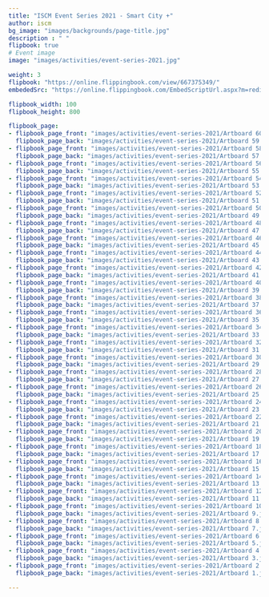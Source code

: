```yaml
---
title: "ISCM Event Series 2021 - Smart City +"
author: iscm
bg_image: "images/backgrounds/page-title.jpg"
description : " "
flipbook: true
# Event image
image: "images/activities/event-series-2021.jpg"

weight: 3
flipbook: "https://online.flippingbook.com/view/667375349/"
embededSrc: "https://online.flippingbook.com/EmbedScriptUrl.aspx?m=redir&hid=667375349"

flipbook_width: 100
flipbook_height: 800

flipbook_page:
- flipbook_page_front: "images/activities/event-series-2021/Artboard 60.jpg"
  flipbook_page_back: "images/activities/event-series-2021/Artboard 59.jpg"
- flipbook_page_front: "images/activities/event-series-2021/Artboard 58.jpg"
  flipbook_page_back: "images/activities/event-series-2021/Artboard 57.jpg"
- flipbook_page_front: "images/activities/event-series-2021/Artboard 56.jpg"
  flipbook_page_back: "images/activities/event-series-2021/Artboard 55.jpg"
- flipbook_page_front: "images/activities/event-series-2021/Artboard 54.jpg"
  flipbook_page_back: "images/activities/event-series-2021/Artboard 53.jpg"
- flipbook_page_front: "images/activities/event-series-2021/Artboard 52.jpg"
  flipbook_page_back: "images/activities/event-series-2021/Artboard 51.jpg"
- flipbook_page_front: "images/activities/event-series-2021/Artboard 50.jpg"
  flipbook_page_back: "images/activities/event-series-2021/Artboard 49.jpg"
- flipbook_page_front: "images/activities/event-series-2021/Artboard 48.jpg"
  flipbook_page_back: "images/activities/event-series-2021/Artboard 47.jpg"
- flipbook_page_front: "images/activities/event-series-2021/Artboard 46.jpg"
  flipbook_page_back: "images/activities/event-series-2021/Artboard 45.jpg"
- flipbook_page_front: "images/activities/event-series-2021/Artboard 44.jpg"
  flipbook_page_back: "images/activities/event-series-2021/Artboard 43.jpg"
- flipbook_page_front: "images/activities/event-series-2021/Artboard 42.jpg"
  flipbook_page_back: "images/activities/event-series-2021/Artboard 41.jpg"
- flipbook_page_front: "images/activities/event-series-2021/Artboard 40.jpg"
  flipbook_page_back: "images/activities/event-series-2021/Artboard 39.jpg"
- flipbook_page_front: "images/activities/event-series-2021/Artboard 38.jpg"
  flipbook_page_back: "images/activities/event-series-2021/Artboard 37.jpg"
- flipbook_page_front: "images/activities/event-series-2021/Artboard 36.jpg"
  flipbook_page_back: "images/activities/event-series-2021/Artboard 35.jpg"
- flipbook_page_front: "images/activities/event-series-2021/Artboard 34.jpg"
  flipbook_page_back: "images/activities/event-series-2021/Artboard 33.jpg"
- flipbook_page_front: "images/activities/event-series-2021/Artboard 32.jpg"
  flipbook_page_back: "images/activities/event-series-2021/Artboard 31.jpg"
- flipbook_page_front: "images/activities/event-series-2021/Artboard 30.jpg"
  flipbook_page_back: "images/activities/event-series-2021/Artboard 29.jpg"
- flipbook_page_front: "images/activities/event-series-2021/Artboard 28.jpg"
  flipbook_page_back: "images/activities/event-series-2021/Artboard 27.jpg"
- flipbook_page_front: "images/activities/event-series-2021/Artboard 26.jpg"
  flipbook_page_back: "images/activities/event-series-2021/Artboard 25.jpg"
- flipbook_page_front: "images/activities/event-series-2021/Artboard 24.jpg"
  flipbook_page_back: "images/activities/event-series-2021/Artboard 23.jpg"
- flipbook_page_front: "images/activities/event-series-2021/Artboard 22.jpg"
  flipbook_page_back: "images/activities/event-series-2021/Artboard 21.jpg"
- flipbook_page_front: "images/activities/event-series-2021/Artboard 20.jpg"
  flipbook_page_back: "images/activities/event-series-2021/Artboard 19.jpg"
- flipbook_page_front: "images/activities/event-series-2021/Artboard 18.jpg"
  flipbook_page_back: "images/activities/event-series-2021/Artboard 17.jpg"
- flipbook_page_front: "images/activities/event-series-2021/Artboard 16.jpg"
  flipbook_page_back: "images/activities/event-series-2021/Artboard 15.jpg"
- flipbook_page_front: "images/activities/event-series-2021/Artboard 14.jpg"
  flipbook_page_back: "images/activities/event-series-2021/Artboard 13.jpg"
- flipbook_page_front: "images/activities/event-series-2021/Artboard 12.jpg"
  flipbook_page_back: "images/activities/event-series-2021/Artboard 11.jpg"
- flipbook_page_front: "images/activities/event-series-2021/Artboard 10.jpg"
  flipbook_page_back: "images/activities/event-series-2021/Artboard 9.jpg"
- flipbook_page_front: "images/activities/event-series-2021/Artboard 8.jpg"
  flipbook_page_back: "images/activities/event-series-2021/Artboard 7.jpg"
- flipbook_page_front: "images/activities/event-series-2021/Artboard 6.jpg"
  flipbook_page_back: "images/activities/event-series-2021/Artboard 5.jpg"
- flipbook_page_front: "images/activities/event-series-2021/Artboard 4.jpg"
  flipbook_page_back: "images/activities/event-series-2021/Artboard 3.jpg"
- flipbook_page_front: "images/activities/event-series-2021/Artboard 2.jpg"
  flipbook_page_back: "images/activities/event-series-2021/Artboard 1.jpg"

---
```





</html>

